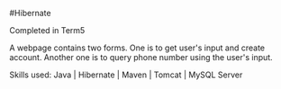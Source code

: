 #Hibernate

Completed in Term5

A webpage contains two forms. One is to get user's input and create account. Another one is to query phone number using the user's input.

Skills used: Java | Hibernate | Maven | Tomcat | MySQL Server